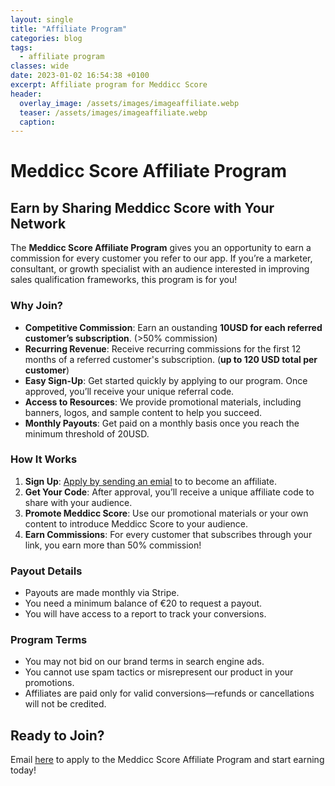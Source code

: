 ```yaml
---
layout: single
title: "Affiliate Program"
categories: blog
tags:
  - affiliate program
classes: wide
date: 2023-01-02 16:54:38 +0100
excerpt: Affiliate program for Meddicc Score
header:
  overlay_image: /assets/images/imageaffiliate.webp
  teaser: /assets/images/imageaffiliate.webp
  caption:
---
```


# Meddicc Score Affiliate Program

## Earn by Sharing Meddicc Score with Your Network

The **Meddicc Score Affiliate Program** gives you an opportunity to earn a commission for every customer you refer to our app. If you’re a marketer, consultant, or growth specialist with an audience interested in improving sales qualification frameworks, this program is for you!

### Why Join?

- **Competitive Commission**: Earn an oustanding **10USD for each referred customer’s subscription**. (>50% commission)
- **Recurring Revenue**: Receive recurring commissions for the first 12 months of a referred customer's subscription. (**up to 120 USD total per customer**)
- **Easy Sign-Up**: Get started quickly by applying to our program. Once approved, you’ll receive your unique referral code.
- **Access to Resources**: We provide promotional materials, including banners, logos, and sample content to help you succeed.
- **Monthly Payouts**: Get paid on a monthly basis once you reach the minimum threshold of 20USD.

### How It Works

1. **Sign Up**: [Apply by sending an emial](mailto:meddiccscore@gmail.com) to to become an affiliate.
2. **Get Your Code**: After approval, you’ll receive a unique affiliate code to share with your audience.
3. **Promote Meddicc Score**: Use our promotional materials or your own content to introduce Meddicc Score to your audience.
4. **Earn Commissions**: For every customer that subscribes through your link, you earn more than 50% commission!

### Payout Details

- Payouts are made monthly via Stripe.
- You need a minimum balance of €20 to request a payout.
- You will have access to a report to track your conversions.

### Program Terms

- You may not bid on our brand terms in search engine ads.
- You cannot use spam tactics or misrepresent our product in your promotions.
- Affiliates are paid only for valid conversions—refunds or cancellations will not be credited.

## Ready to Join?

Email [here](mailto:meddiccscore@gmail.com) to apply to the Meddicc Score Affiliate Program and start earning today!
